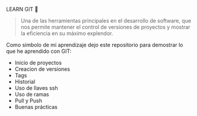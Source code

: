 LEARN GIT 🌈
> Una de las herramientas principales en el desarrollo de software, que nos permite mantener el control de versiones de proyectos y mostrar la eficiencia en su máximo explendor.

Como simbolo de mi aprendizaje dejo este repositorio para demostrar lo que he aprendido con GIT:
- Inicio de proyectos
- Creacion de versiones
- Tags
- Historial
- Uso de llaves ssh
- Uso de ramas
- Pull y Push
- Buenas prácticas




